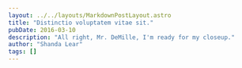 ```yaml
---
layout: ../../layouts/MarkdownPostLayout.astro
title: "Distinctio voluptatem vitae sit."
pubDate: 2016-03-10
description: "All right, Mr. DeMille, I'm ready for my closeup."
author: "Shanda Lear"
tags: []
---
```




